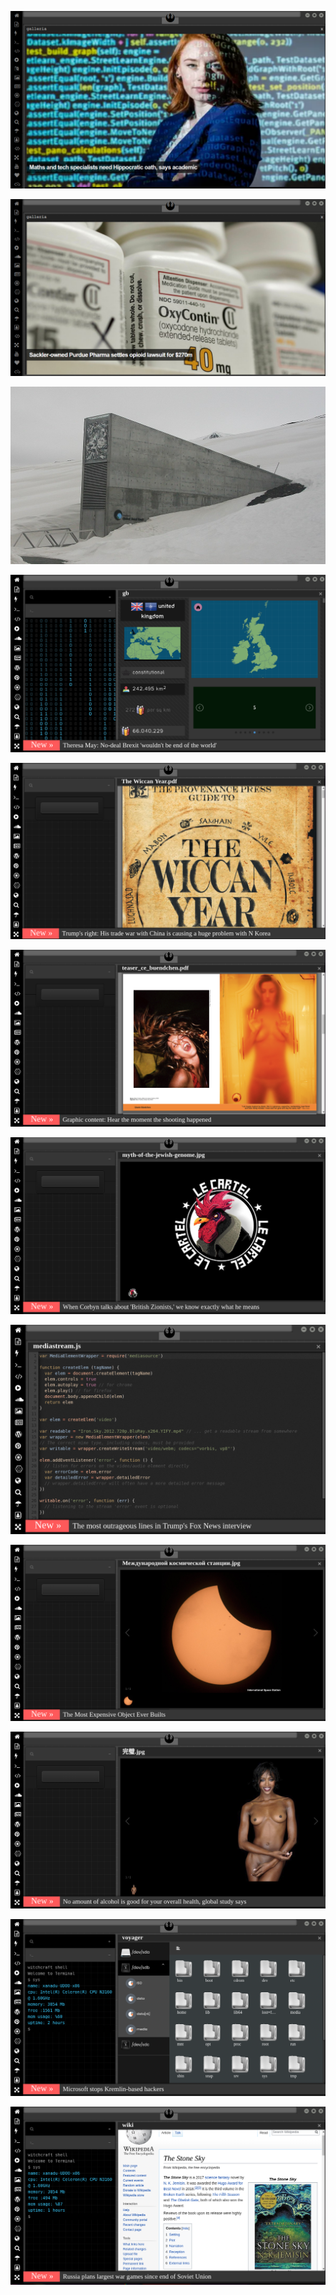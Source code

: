 
[![Image](hive/oath.png)](https://www.theguardian.com/science/2019/aug/16/mathematicians-need-doctor-style-hippocratic-oath-says-academic-hannah-fry)

<!-- 
bkz ekçici ergen bozukluğu
bkz elon musk ın ekçi hesabını silmesi
bkz ekçicilerin ne kafası yaşaması
bkz bill gates in oğlu can ıtır ın ekçici çıkması
bkz bill gates in açın kızlar arayı salıyom nicki demesi
bkz tayybin ekçicilere götün yiyosa güngörene gelsene demesi
bkz putinin ekçiciler iyidir severim demesi
bkz konhtkarın klibinde ekçicilere orospu demesi
bkz seni arabamla döverim diyen ekçici
bkz illumunatinin başındaki adamın ekçici çıkması
bkz mağara soğuk mu ekçici kardeş
bkz ekşici abisine atar yapar who 
bkz dünya sağlık örgütüne bi tavsiye bırak
bkz dünya sağlık örgütüne ekşisözlüğe gelse alacağı nick
bkz amerikalıların ana dilde ekşici hakkı  istemesi
bkz kızlara ekşiciyim diyip hava atmak
bkz ekşici olmayıp adamım diye gezen totoşlar
bkz x ekçiye gelse alacağı nick
bkz x e yazacağı kitap tavsiyeleri
bkz ekçiciler boş yaparken kafa dinlemek
bkz otomatik vites kullanan erkek adam mıdır sorundalı
bkz kılıçoğlanın kılıçı vs hz ali kılıçı
bkz kılıçoğlan ekçiye gelse aladacağı kılıç
bkz ekçicilerin illumunatiyi parmağında oynatması
-->

[![Image](hive/purdue.png)](https://www.theguardian.com/us-news/2018/jan/27/universities-sackler-family-purdue-pharma-oxycontin-opioids)

[![Image](almanac/Global_Seed_Vault.jpg)](https://www.seedvault.no/)

[![Image](brexit.png)]( https://stackoverflow.com/)

![Image](wiccanyear.png)

[![Image](hearthemoment.png)](http://www.taschen-transfer.commedia/downloads/teaser_ce_buendchen.pdf)

[![Image](myth-of-the-jewish-genome.png)](https://www.merriam-webster.com/dictionary/chromatic)

![Image](mediasource.png)

![Image](ISS.png)

[![Image](完璧.png)](https://www.ibm.com/developerworks/jp/aix/library/au-errnovariable/index.html)

![Image](voyager.png)

![Image](stone-sky.png)




